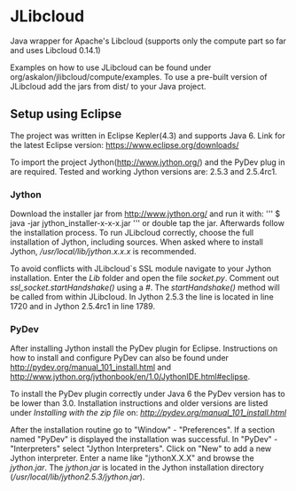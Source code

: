 JLibcloud
=========

Java wrapper for Apache's Libcloud
(supports only the compute part so far and uses Libcloud 0.14.1)

Examples on how to use JLibcloud can be found under org/askalon/jlibcloud/compute/examples.
To use a pre-built version of JLibcloud add the jars from dist/ to your Java project.


## Setup using Eclipse

The project was written in Eclipse Kepler(4.3) and supports Java 6.
Link for the latest Eclipse version: https://www.eclipse.org/downloads/

To import the project Jython(http://www.jython.org/) and the PyDev plug in are required.
Tested and working Jython versions are: 2.5.3 and 2.5.4rc1.

### Jython
Download the installer jar from http://www.jython.org/ and run it with:
'''
$ java -jar jython_installer-x-x-x.jar 
'''
or double tap the jar. Afterwards follow the installation process.
To run JLibcloud correctly, choose the full installation of Jython, including sources.
When asked where to install Jython, */usr/local/lib/jython.x.x.x* is recommended.


To avoid conflicts with JLibcloud`s SSL module navigate to your Jython installation.
Enter the *Lib* folder and open the file *socket.py*. Comment
out *ssl_socket.startHandshake()* using a *#*. The 
*startHandshake()* method will be called from within JLibcloud.
In Jython 2.5.3 the line is located in line 1720 and in Jython 2.5.4rc1 in line 1789. 

### PyDev
After installing Jython install the PyDev plugin for Eclipse. 
Instructions on how to install and configure PyDev can also be found under 
http://pydev.org/manual_101_install.html and
http://www.jython.org/jythonbook/en/1.0/JythonIDE.html#eclipse.


To install the PyDev plugin correctly under Java 6 the PyDev version has to be lower than 3.0.
Installation instructions and older versions are listed under *Installing with the zip file*
on: *http://pydev.org/manual_101_install.html*

After the installation routine go to "Window" - "Preferences".
If a section named "PyDev" is displayed the installation was successful. In
"PyDev" - "Interpreters" select "Jython Interpreters". Click on "New" to add
a new Jython interpreter. Enter a name like "jythonX.X.X" and browse the *jython.jar*.
The *jython.jar* is located in the Jython installation directory (*/usr/local/lib/jython2.5.3/jython.jar*).
